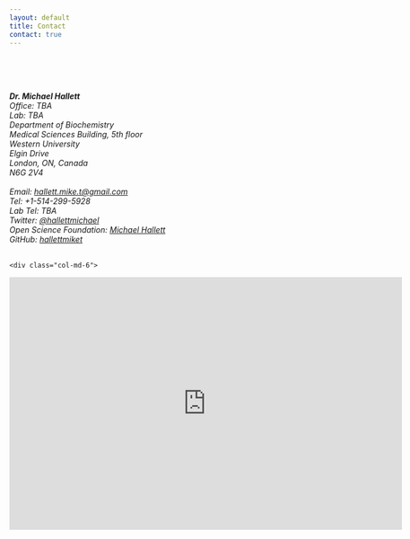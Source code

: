 ```yaml
---
layout: default
title: Contact
contact: true
---
```


<br><br><br>
<div class="row">
    <div class="col-md-6">
        <address>
            <b>Dr. Michael Hallett </b> <br>
            Office: TBA <br>
            Lab: TBA <br>
            Department of Biochemistry <br>
            Medical Sciences Building, 5th floor <br>
            Western University<br> 
            Elgin Drive<br>
            London, ON, Canada<br>
            N6G 2V4<br>
            <br>
            Email: <a href="mailto:hallett.mike.t@gmail.com">hallett.mike.t@gmail.com</a> <br>
            Tel: +1-514-299-5928 <br>
            Lab Tel: TBA <br>
            Twitter: <a href="#" onclick='window.open("https://twitter.com/hallettmichael");return false;'> @hallettmichael</a><br>
            Open Science Foundation: <a href="#" onclick='window.open("https://osf.io/jz64u/");return false;'> Michael Hallett</a><br>
            GitHub: <a href="#" onclick='window.open("https://github.com/hallettmiket");return false;'> hallettmiket</a><br>
        </address>
    </div>
            <br>


    <div class="col-md-6">
<iframe src="https://www.google.com/maps/embed?pb=!1m18!1m12!1m3!1d2917.4861403974287!2d-81.27652468452298!3d43.010153679148615!2m3!1f0!2f0!3f0!3m2!1i1024!2i768!4f13.1!3m3!1m2!1s0x882eee3dc72da521%3A0xf0ffda678f0eb0a8!2sMedical%20Sciences%20Building!5e0!3m2!1sen!2sca!4v1641336092613!5m2!1sen!2sca" width="700" height="450" style="border:0;" allowfullscreen="" loading="lazy"></iframe>
    </div>
    
</div>
